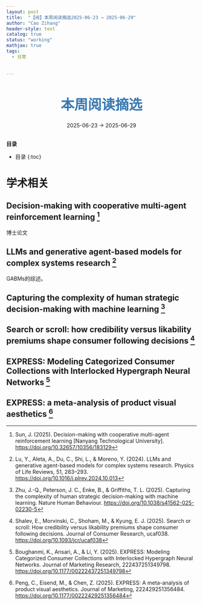 ```yaml
---
layout: post
title:  "【阅】本周阅读摘选2025-06-23 → 2025-06-29"
author: "Cao Zihang"
header-style: text
catalog: true
status: "working"
mathjax: true
tags:
  - 日常
  
  
---
```

<center style="margin-bottom: 20px; margin-top: 50px"><font color="#3879B1" style="line-height: 1.4;font-weight: 700;font-size: 36px;box-sizing: border-box; ">本周阅读摘选</font></center>


<center style=" margin-bottom: 30px;">2025-06-23 → 2025-06-29</center>

<font style="font-weight: bold;">目录</font>

* 目录
{:toc}


# 学术相关
## Decision-making with cooperative multi-agent reinforcement learning [^1]

博士论文

## LLMs and generative agent-based models for complex systems research [^2]

GABMs的综述。

## Capturing the complexity of human strategic decision-making with machine learning [^3]

## Search or scroll: how credibility versus likability premiums shape consumer following decisions [^4]

## EXPRESS: Modeling Categorized Consumer Collections with Interlocked Hypergraph Neural Networks [^5]

## EXPRESS: a meta-analysis of product visual aesthetics [^6]

[^1]: Sun, J. (2025). Decision-making with cooperative multi-agent reinforcement learning [Nanyang Technological University]. https://doi.org/10.32657/10356/183129
[^2]: Lu, Y., Aleta, A., Du, C., Shi, L., & Moreno, Y. (2024). LLMs and generative agent-based models for complex systems research. Physics of Life Reviews, 51, 283–293. https://doi.org/10.1016/j.plrev.2024.10.013
[^3]: Zhu, J.-Q., Peterson, J. C., Enke, B., & Griffiths, T. L. (2025). Capturing the complexity of human strategic decision-making with machine learning. Nature Human Behaviour. https://doi.org/10.1038/s41562-025-02230-5
[^4]: Shalev, E., Morvinski, C., Shoham, M., & Kyung, E. J. (2025). Search or scroll: How credibility versus likability premiums shape consumer following decisions. Journal of Consumer Research, ucaf038. https://doi.org/10.1093/jcr/ucaf038
[^5]: Boughanmi, K., Ansari, A., & Li, Y. (2025). EXPRESS: Modeling Categorized Consumer Collections with Interlocked Hypergraph Neural Networks. Journal of Marketing Research, 222437251349798. https://doi.org/10.1177/00222437251349798
[^6]: Peng, C., Eisend, M., & Chen, Z. (2025). EXPRESS: A meta-analysis of product visual aesthetics. Journal of Marketing, 222429251356484. https://doi.org/10.1177/00222429251356484
